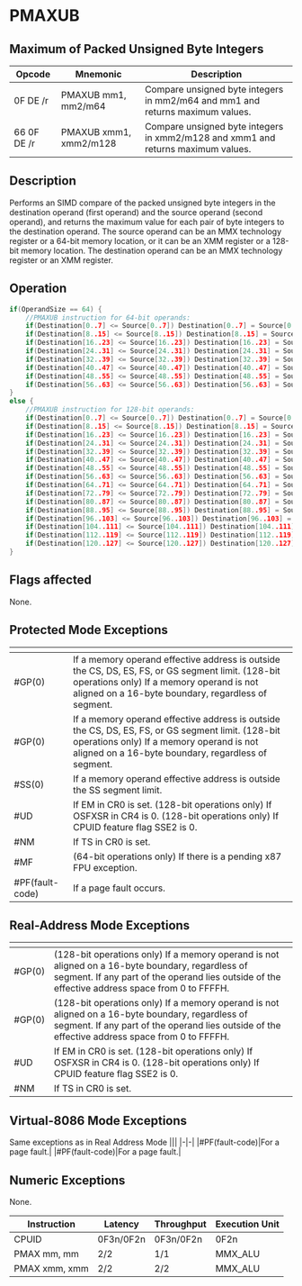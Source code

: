 # PMAXUB
 
## Maximum of Packed Unsigned Byte Integers
 
 
|Opcode|Mnemonic|Description|
|-|-|-|
|0F DE /r|PMAXUB mm1, mm2/m64|Compare unsigned byte integers in mm2/m64 and mm1 and returns maximum values.|
|66 0F DE /r|PMAXUB xmm1, xmm2/m128|Compare unsigned byte integers in xmm2/m128 and xmm1 and returns maximum values.|
 
## Description
 
Performs an SIMD compare of the packed unsigned byte integers in the destination operand (first operand) and the source operand (second operand), and returns the maximum value for each pair of byte integers to the destination operand. The source operand can be an MMX technology register or a 64-bit memory location, or it can be an XMM register or a 128-bit memory location. The destination operand can be an MMX technology register or an XMM register.
 
 
## Operation
 
```c
if(OperandSize == 64) {
	//PMAXUB instruction for 64-bit operands:
	if(Destination[0..7] <= Source[0..7]) Destination[0..7] = Source[0..7];
	if(Destination[8..15] <= Source[8..15]) Destination[8..15] = Source[8..15];
	if(Destination[16..23] <= Source[16..23]) Destination[16..23] = Source[16..23];
	if(Destination[24..31] <= Source[24..31]) Destination[24..31] = Source[24..31];
	if(Destination[32..39] <= Source[32..39]) Destination[32..39] = Source[32..39];
	if(Destination[40..47] <= Source[40..47]) Destination[40..47] = Source[40..47];
	if(Destination[48..55] <= Source[48..55]) Destination[48..55] = Source[48..55];
	if(Destination[56..63] <= Source[56..63]) Destination[56..63] = Source[56..63];
}
else {
	//PMAXUB instruction for 128-bit operands:
	if(Destination[0..7] <= Source[0..7]) Destination[0..7] = Source[0..7];
	if(Destination[8..15] <= Source[8..15]) Destination[8..15] = Source[8..15];
	if(Destination[16..23] <= Source[16..23]) Destination[16..23] = Source[16..23];
	if(Destination[24..31] <= Source[24..31]) Destination[24..31] = Source[24..31];
	if(Destination[32..39] <= Source[32..39]) Destination[32..39] = Source[32..39];
	if(Destination[40..47] <= Source[40..47]) Destination[40..47] = Source[40..47];
	if(Destination[48..55] <= Source[48..55]) Destination[48..55] = Source[48..55];
	if(Destination[56..63] <= Source[56..63]) Destination[56..63] = Source[56..63];
	if(Destination[64..71] <= Source[64..71]) Destination[64..71] = Source[64..71];
	if(Destination[72..79] <= Source[72..79]) Destination[72..79] = Source[72..79];
	if(Destination[80..87] <= Source[80..87]) Destination[80..87] = Source[80..87];
	if(Destination[88..95] <= Source[88..95]) Destination[88..95] = Source[88..95];
	if(Destination[96..103] <= Source[96..103]) Destination[96..103] = Source[96..103];
	if(Destination[104..111] <= Source[104..111]) Destination[104..111] = Source[104..111];
	if(Destination[112..119] <= Source[112..119]) Destination[112..119] = Source[112..119];
	if(Destination[120..127] <= Source[120..127]) Destination[120..127] = Source[120..127];
}

```
 
 
## Flags affected
 
None.

 
 
## Protected Mode Exceptions
 
|[]()||
|-|-|
|#GP(0)|If a memory operand effective address is outside the CS, DS, ES, FS, or GS segment limit. (128-bit operations only) If a memory operand is not aligned on a 16-byte boundary, regardless of segment.|
|#GP(0)|If a memory operand effective address is outside the CS, DS, ES, FS, or GS segment limit. (128-bit operations only) If a memory operand is not aligned on a 16-byte boundary, regardless of segment.|
|#SS(0)|If a memory operand effective address is outside the SS segment limit.|
|#UD|If EM in CR0 is set. (128-bit operations only) If OSFXSR in CR4 is 0. (128-bit operations only) If CPUID feature flag SSE2 is 0.|
|#NM|If TS in CR0 is set.|
|#MF|(64-bit operations only) If there is a pending x87 FPU exception.|
|#PF(fault-code)|If a page fault occurs.|
 
## Real-Address Mode Exceptions
 
|[]()||
|-|-|
|#GP(0)|(128-bit operations only) If a memory operand is not aligned on a 16-byte boundary, regardless of segment. If any part of the operand lies outside of the effective address space from 0 to FFFFH.|
|#GP(0)|(128-bit operations only) If a memory operand is not aligned on a 16-byte boundary, regardless of segment. If any part of the operand lies outside of the effective address space from 0 to FFFFH.|
|#UD|If EM in CR0 is set. (128-bit operations only) If OSFXSR in CR4 is 0. (128-bit operations only) If CPUID feature flag SSE2 is 0.|
|#NM|If TS in CR0 is set.|
 
## Virtual-8086 Mode Exceptions
 
Same exceptions as in Real Address Mode
|[]()||
|-|-|
|#PF(fault-code)|For a page fault.|
|#PF(fault-code)|For a page fault.|
 
## Numeric Exceptions
 
None.
 
|Instruction|Latency|Throughput|Execution Unit|
|-|-|-|-|
|CPUID|0F3n/0F2n|0F3n/0F2n|0F2n|
|PMAX mm, mm|2/2|1/1|MMX_ALU|
|PMAX xmm, xmm|2/2|2/2|MMX_ALU|
